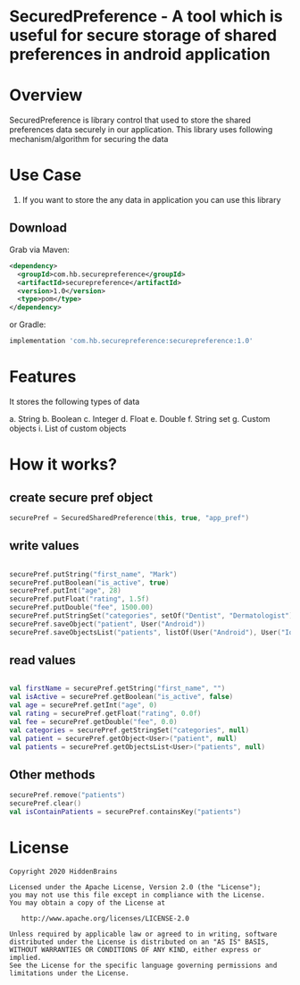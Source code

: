 # SecuredPreference - A tool which is useful for secure storage of shared preferences in android application

# Overview
SecuredPreference is library control that used to store the shared preferences data securely in our application. This library uses following mechanism/algorithm for securing the data

# Use Case
1. If you want to store the any data in application you can use this library

Download
--------

Grab via Maven:
```xml
<dependency>
  <groupId>com.hb.securepreference</groupId>
  <artifactId>securepreference</artifactId>
  <version>1.0</version>
  <type>pom</type>
</dependency>
```
or Gradle:
```groovy
implementation 'com.hb.securepreference:securepreference:1.0'
```

# Features
It stores the following types of data
   
   a. String
   b. Boolean
   c. Integer
   d. Float
   e. Double
   f. String set
   g. Custom objects
   i. List of custom objects

# How it works?

## create secure pref object

```kotlin
securePref = SecuredSharedPreference(this, true, "app_pref")
```

## write values

```kotlin

securePref.putString("first_name", "Mark")
securePref.putBoolean("is_active", true)
securePref.putInt("age", 28)
securePref.putFloat("rating", 1.5f)
securePref.putDouble("fee", 1500.00)
securePref.putStringSet("categories", setOf("Dentist", "Dermatologist"))
securePref.saveObject("patient", User("Android"))
securePref.saveObjectsList("patients", listOf(User("Android"), User("Ios")))

```

## read values

```kotlin

val firstName = securePref.getString("first_name", "")
val isActive = securePref.getBoolean("is_active", false)
val age = securePref.getInt("age", 0)
val rating = securePref.getFloat("rating", 0.0f)
val fee = securePref.getDouble("fee", 0.0)
val categories = securePref.getStringSet("categories", null)
val patient = securePref.getObject<User>("patient", null)
val patients = securePref.getObjectsList<User>("patients", null)

```

## Other methods

```kotlin
securePref.remove("patients")
securePref.clear()
val isContainPatients = securePref.containsKey("patients")
```


# License

```
Copyright 2020 HiddenBrains

Licensed under the Apache License, Version 2.0 (the "License");
you may not use this file except in compliance with the License.
You may obtain a copy of the License at

   http://www.apache.org/licenses/LICENSE-2.0

Unless required by applicable law or agreed to in writing, software
distributed under the License is distributed on an "AS IS" BASIS,
WITHOUT WARRANTIES OR CONDITIONS OF ANY KIND, either express or implied.
See the License for the specific language governing permissions and
limitations under the License.
```
